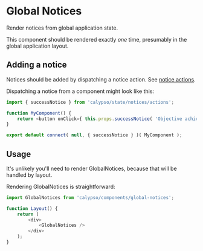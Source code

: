 # Global Notices

Render notices from global application state.

This component should be rendered exactly _one_ time, presumably in the global application layout.

## Adding a notice

Notices should be added by dispatching a notice action. See [notice actions](../../state/notices/actions.js).

Dispatching a notice from a component might look like this:

```js
import { successNotice } from 'calypso/state/notices/actions';

function MyComponent() {
	return <button onClick={ this.props.successNotice( 'Objective achieved!' ) }>Click me!</button>;
}

export default connect( null, { successNotice } )( MyComponent );
```

## Usage

It's unlikely you'll need to render GlobalNotices, because that will be handled by layout.

Rendering GlobalNotices is straightforward:

```js
import GlobalNotices from 'calypso/components/global-notices';

function Layout() {
	return (
		<div>
			<GlobalNotices />
		</div>
	);
}
```
